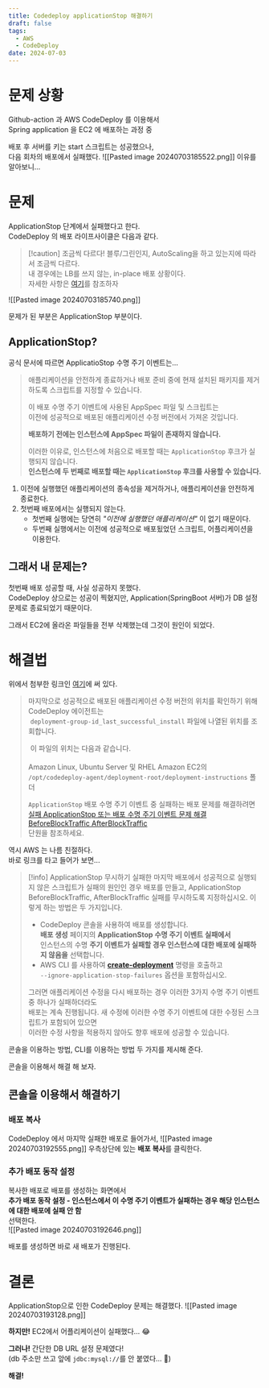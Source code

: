 ```yaml
---
title: Codedeploy applicationStop 해결하기
draft: false
tags:
  - AWS
  - CodeDeploy
date: 2024-07-03
---
```

# 문제 상황
Github-action 과 AWS CodeDeploy 를 이용해서       
Spring application 을 EC2 에 배포하는 과정 중        
       
배포 후 서버를 키는 start 스크립트는 성공했으나,        
다음 회차의 배포에서 실패했다.
![[Pasted image 20240703185522.png]]
이유를 알아보니...

# 문제
ApplicationStop 단계에서 실패했다고 한다.   
CodeDeploy 의 배포 라이프사이클은 다음과 같다.   

> [!caution] 조금씩 다르다!
> 블루/그린인지, AutoScaling을 하고 있는지에 따라서 조금씩 다르다.    
> 내 경우에는 LB를 쓰지 않는, in-place 배포 상황이다.     
> 자세한 사항은 [여기](https://docs.aws.amazon.com/ko_kr/codedeploy/latest/userguide/reference-appspec-file-structure-hooks.html)를 참조하자      

![[Pasted image 20240703185740.png]]

문제가 된 부분은 ApplicationStop 부분이다.
## ApplicationStop?
공식 문서에 따르면 ApplicatioStop 수명 주기 이벤트는...

> 애플리케이션을 안전하게 종료하거나 배포 준비 중에 현재 설치된 패키지를 제거하도록 스크립트를 지정할 수 있습니다.      
> 
> 이 배포 수명 주기 이벤트에 사용된 AppSpec 파일 및 스크립트는       
> 이전에 성공적으로 배포된 애플리케이션 수정 버전에서 가져온 것입니다.
> 
> **배포하기 전에는 인스턴스에 AppSpec 파일이 존재하지 않습니다.**     
> 
> 이러한 이유로, 인스턴스에 처음으로 배포할 때는 `ApplicationStop` 후크가 실행되지 않습니다.       
> **인스턴스에 두 번째로 배포할 때는 `ApplicationStop` 후크를 사용할 수 있습니다.** 

1. 이전에 실행했던 애플리케이션의 종속성을 제거하거나, 애플리케이션을 안전하게 종료한다.
2. 첫번째 배포에서는 실행되지 않는다.
	- 첫번째 실행에는 당연히 *"이전에 실행했던 애플리케이션"* 이 없기 때문이다.
	- 두번째 실행에서는 이전에 성공적으로 배포됬었던 스크립트, 어플리케이션을 이용한다.

## 그래서 내 문제는?
첫번째 배포 성공할 때, 사실 성공하지 못했다.   
CodeDeploy 상으로는 성공이 찍혔지만, Application(SpringBoot 서버)가 DB 설정 문제로 종료되었기 때문이다.

그래서 EC2에 올라온 파일들을 전부 삭제했는데 그것이 원인이 되었다.


# 해결법
위에서 첨부한 링크인 [여기](https://docs.aws.amazon.com/ko_kr/codedeploy/latest/userguide/reference-appspec-file-structure-hooks.html)에 써 있다.

> 마지막으로 성공적으로 배포된 애플리케이션 수정 버전의 위치를 확인하기 위해 CodeDeploy 에이전트는   
>  `deployment-group-id_last_successful_install` 파일에 나열된 위치를 조회합니다.    
>
>  이 파일의 위치는 다음과 같습니다.   
>     
> Amazon Linux, Ubuntu Server 및 RHEL Amazon EC2의    
> `/opt/codedeploy-agent/deployment-root/deployment-instructions` 폴더
>
> `ApplicationStop` 배포 수명 주기 이벤트 중 실패하는 배포 문제를 해결하려면    
> [실패 ApplicationStop 또는 배포 수명 주기 이벤트 문제 해결 BeforeBlockTraffic AfterBlockTraffic](https://docs.aws.amazon.com/ko_kr/codedeploy/latest/userguide/troubleshooting-deployments.html#troubleshooting-deployments-lifecycle-event-failures)    
> 단원을 참조하세요.

역시 AWS 는 나름 친절하다.   
바로 링크를 타고 들어가 보면...

> [!info] ApplicationStop 무시하기
> 실패한 마지막 배포에서 성공적으로 실행되지 않은 스크립트가 실패의 원인인 경우 배포를 만들고, ApplicationStop BeforeBlockTraffic, AfterBlockTraffic 실패를 무시하도록 지정하십시오. 이렇게 하는 방법은 두 가지입니다.
>
>
 > - CodeDeploy 콘솔을 사용하여 배포를 생성합니다.    
 >   **배포 생성** 페이지의 **ApplicationStop 수명 주기 이벤트 실패에서**    
 >   인스턴스의 수명 **주기 이벤트가 실패할 경우 인스턴스에 대한 배포에 실패하지 않음을** 선택합니다.
> - AWS CLI 를 사용하여 **[create-deployment](https://docs.aws.amazon.com/cli/latest/reference/deploy/create-deployment.html)** 명령을 호출하고    
>   `--ignore-application-stop-failures` 옵션을 포함하십시오.     
>   
> 그러면 애플리케이션 수정을 다시 배포하는 경우 이러한 3가지 수명 주기 이벤트 중 하나가 실패하더라도   
> 배포는 계속 진행됩니다. 새 수정에 이러한 수명 주기 이벤트에 대한 수정된 스크립트가 포함되어 있으면    
> 이러한 수정 사항을 적용하지 않아도 향후 배포에 성공할 수 있습니다.

콘솔을 이용하는 방법, CLI를 이용하는 방법 두 가지를 제시해 준다.      

콘솔을 이용해서 해결 해 보자.      

## 콘솔을 이용해서 해결하기
### 배포 복사
CodeDeploy 에서 마지막 실패한 배포로 들어가서,
![[Pasted image 20240703192555.png]]
우측상단에 있는 **배포 복사**를 클릭한다.

### 추가 배포 동작 설정
복사한 배포로 배포를 생성하는 화면에서     
**추가 배포 동작 설정 - 인스턴스에서 이 수명 주기 이벤트가 실패하는 경우 해당 인스턴스에 대한 배포에 실패 안 함**   
선택한다.   
![[Pasted image 20240703192646.png]]

배포를 생성하면 바로 새 배포가 진행된다.

# 결론
ApplicationStop으로 인한 CodeDeploy 문제는 해결했다.
![[Pasted image 20240703193128.png]]

**하지만!** EC2에서 어플리케이션이 실패했다... 😂       

**그러나!** 간단한 DB URL 설정 문제였다!         
(db 주소만 쓰고 앞에 `jdbc:mysql://`를 안 붙였다... 🫠)        

**해결!**